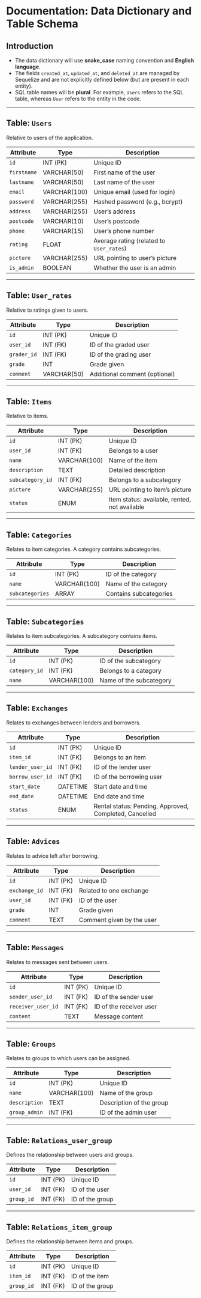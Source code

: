 # Documentation: Data Dictionary and Table Schema

## Introduction

- The data dictionary will use **snake_case** naming convention and **English language**.
- The fields `created_at`, `updated_at`, and `deleted_at` are managed by Sequelize and are not explicitly defined below (but are present in each entity).
- SQL table names will be **plural**. For example, `Users` refers to the SQL table, whereas `User` refers to the entity in the code.

---

## Table: `Users`

Relative to users of the application.

| **Attribute** | **Type**      | **Description**                   |
|---------------|---------------|-----------------------------------|
| `id`          | INT (PK)      | Unique ID                         |
| `firstname`   | VARCHAR(50)   | First name of the user            |
| `lastname`    | VARCHAR(50)   | Last name of the user             |
| `email`       | VARCHAR(100)  | Unique email (used for login)     |
| `password`    | VARCHAR(255)  | Hashed password (e.g., bcrypt)    |
| `address`     | VARCHAR(255)  | User’s address                    |
| `postcode`    | VARCHAR(10)   | User’s postcode                   |
| `phone`       | VARCHAR(15)   | User’s phone number               |
| `rating`      | FLOAT         | Average rating (related to `User_rates`) |
| `picture`     | VARCHAR(255)  | URL pointing to user’s picture    |
| `is_admin`    | BOOLEAN       | Whether the user is an admin      |

---

## Table: `User_rates`

Relative to ratings given to users.

| **Attribute** | **Type**      | **Description**                   |
|---------------|---------------|-----------------------------------|
| `id`          | INT (PK)      | Unique ID                         |
| `user_id`     | INT (FK)      | ID of the graded user             |
| `grader_id`   | INT (FK)      | ID of the grading user            |
| `grade`       | INT           | Grade given                       |
| `comment`     | VARCHAR(50)   | Additional comment (optional)     |

---

## Table: `Items`

Relative to items.

| **Attribute** | **Type**      | **Description**                   |
|---------------|---------------|-----------------------------------|
| `id`          | INT (PK)      | Unique ID                         |
| `user_id`     | INT (FK)      | Belongs to a user                 |
| `name`        | VARCHAR(100)  | Name of the item                  |
| `description` | TEXT          | Detailed description              |
| `subcategory_id` | INT (FK)   | Belongs to a subcategory          |
| `picture`     | VARCHAR(255)  | URL pointing to item’s picture    |
| `status`      | ENUM          | Item status: available, rented, not available |

---

## Table: `Categories`

Relates to item categories. A category contains subcategories.

| **Attribute** | **Type**      | **Description**                   |
|---------------|---------------|-----------------------------------|
| `id`          | INT (PK)      | ID of the category                |
| `name`        | VARCHAR(100)  | Name of the category              |
| `subcategories` | ARRAY       | Contains subcategories            |

---

## Table: `Subcategories`

Relates to item subcategories. A subcategory contains items.

| **Attribute** | **Type**      | **Description**                   |
|---------------|---------------|-----------------------------------|
| `id`          | INT (PK)      | ID of the subcategory             |
| `category_id` | INT (FK)      | Belongs to a category             |
| `name`        | VARCHAR(100)  | Name of the subcategory           |

---

## Table: `Exchanges`

Relates to exchanges between lenders and borrowers.

| **Attribute**    | **Type**      | **Description**                  |
|------------------|---------------|----------------------------------|
| `id`             | INT (PK)      | Unique ID                        |
| `item_id`        | INT (FK)      | Belongs to an item               |
| `lender_user_id` | INT (FK)      | ID of the lender user            |
| `borrow_user_id` | INT (FK)      | ID of the borrowing user         |
| `start_date`     | DATETIME      | Start date and time              |
| `end_date`       | DATETIME      | End date and time                |
| `status`         | ENUM          | Rental status: Pending, Approved, Completed, Cancelled |

---

## Table: `Advices`

Relates to advice left after borrowing.

| **Attribute** | **Type**      | **Description**                   |
|---------------|---------------|-----------------------------------|
| `id`          | INT (PK)      | Unique ID                         |
| `exchange_id` | INT (FK)      | Related to one exchange           |
| `user_id`     | INT (FK)      | ID of the user                    |
| `grade`       | INT           | Grade given                       |
| `comment`     | TEXT          | Comment given by the user         |

---

## Table: `Messages`

Relates to messages sent between users.

| **Attribute**    | **Type**      | **Description**                  |
|------------------|---------------|----------------------------------|
| `id`             | INT (PK)      | Unique ID                        |
| `sender_user_id` | INT (FK)      | ID of the sender user            |
| `receiver_user_id` | INT (FK)    | ID of the receiver user          |
| `content`        | TEXT          | Message content                  |

---

## Table: `Groups`

Relates to groups to which users can be assigned.

| **Attribute** | **Type**      | **Description**                   |
|---------------|---------------|-----------------------------------|
| `id`          | INT (PK)      | Unique ID                         |
| `name`        | VARCHAR(100)  | Name of the group                 |
| `description` | TEXT          | Description of the group          |
| `group_admin` | INT (FK)      | ID of the admin user              |

---

## Table: `Relations_user_group`

Defines the relationship between users and groups.

| **Attribute** | **Type**      | **Description**                   |
|---------------|---------------|-----------------------------------|
| `id`          | INT (PK)      | Unique ID                         |
| `user_id`     | INT (FK)      | ID of the user                    |
| `group_id`    | INT (FK)      | ID of the group                   |

---

## Table: `Relations_item_group`

Defines the relationship between items and groups.

| **Attribute** | **Type**      | **Description**                   |
|---------------|---------------|-----------------------------------|
| `id`          | INT (PK)      | Unique ID                         |
| `item_id`     | INT (FK)      | ID of the item                    |
| `group_id`    | INT (FK)      | ID of the group                   |
